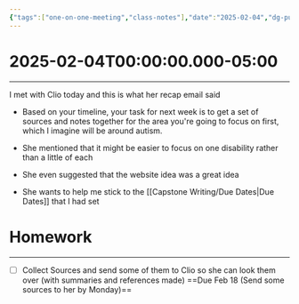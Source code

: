 ```yaml
---
{"tags":["one-on-one-meeting","class-notes"],"date":"2025-02-04","dg-publish":true,"homework":true,"permalink":"/class-notes/2-4-2025/","dgPassFrontmatter":true}
---
```


# 2025-02-04T00:00:00.000-05:00
---
I met with Clio today and this is what her recap email said 
- Based on your timeline, your task for next week is to get a set of sources and notes together for the area you're going to focus on first, which I imagine will be around autism.

-  She mentioned that it might be easier to focus on one disability rather than a little of each
- She even suggested that the website idea was a great idea
- She wants to help me stick to the [[Capstone Writing/Due Dates\|Due Dates]] that I had set 


# Homework
---
- [ ] Collect Sources and send some of them to Clio so she can look them over (with summaries and references made) ==Due Feb 18 (Send some sources to her by Monday)==